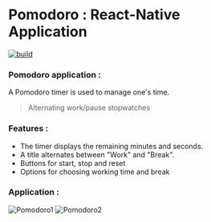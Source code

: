 # Pomodoro : React-Native Application
[![build](https://user-images.githubusercontent.com/45497492/81677081-e47e5300-9450-11ea-8145-0d6106494039.png)](https://github.com/sckraa)
### Pomodoro application :
A Pomodoro timer is used to manage one's time.
>Alternating work/pause stopwatches

### Features :
* The timer displays the remaining minutes and seconds.
* A title alternates between "Work" and "Break".
* Buttons for start, stop and reset
* Options for choosing working time and break

### Application :
![Pomodoro1](https://user-images.githubusercontent.com/45497492/82070261-c9237a00-96d4-11ea-9b0f-8d2d8feda907.PNG)
![Pomodoro2](https://user-images.githubusercontent.com/45497492/82070269-ca54a700-96d4-11ea-91e9-9c2aa60e2d86.PNG)
